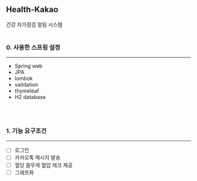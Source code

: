## Health-Kakao
건강 자가점검 알림 시스템
<br>
<br>

### 0. 사용한 스프링 설정
-------

- Spring web
- JPA
- lombok
- vaildation
- thymeleaf
- H2 database

<br>
<br>

### 1. 기능 요구조건
-------

 - [ ] 로그인
 - [ ] 카카오톡 메시지 발송
 - [ ] 혈당 몸무게 혈압 체크 제공
 - [ ] 그래프화
